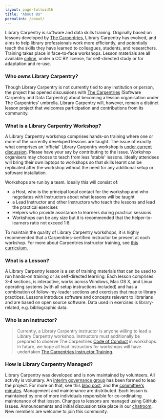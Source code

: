 ```yaml
---
layout: page-fullwidth
title: "About Us"
permalink: /about/
---
```


Library Carpentry is software and data skills training. Originally based on lessons developed by 
<a href="https://carpentries.org/">The Carpentries</a>, Library Carpentry has evolved, and aims to help library professionals work more efficiently, and potentially teach the skills they have learned to colleagues, students, and researchers. Training takes place in face-to-face workshops. Lesson materials are all available <a href="#lessons">online</a>, under a CC BY license, for self-directed study or for adaptation and re-use.

### Who owns Library Carpentry?   
Though Library Carpentry is not currently tied to any institution or person, the project has opened discussions with <a href="https://carpentries.org/">The Carpentries</a> (Software Carpentry and Data Carpentry) about becoming a lesson organisation under The Carpentries' umbrella. Library Carpentry will, however, remain a distinct lesson project that welcomes participation and contributions from its community.

### What is a Library Carpentry Workshop?   
A Library Carpentry workshop comprises hands-on training where one or more of the currently developed lessons are taught. The issue of exactly what comprises an 'official' Library Carpentry workshop is <a href="https://github.com/LibraryCarpentry/governance/issues/1">under current discussion</a>. Please have your say by contributing to the issue. Workshop organisers may choose to teach from less 'stable' lessons. Ideally attendees will bring their own laptops to workshops so that skills learnt can be replicated after the workshop without the need for any additional setup or software installation.

Workshops are run by a team. Ideally this will consist of:   
          <ul class="text-muted"><li>a Host, who is the principal local contact for the workshop and who negotiates with Instructors about what lessons will be taught</li>
          <li>a Lead Instructor and other Instructors who teach the lessons and lead the practical exercises</li>
          <li>Helpers who provide assistance to learners during practical sessions</li> 
          <li>Workshops can be any size but it is recommended that the helper-to-learners ratio not exceed 1:8.</li></ul>
        <p class="text-muted">To maintain the quality of Library Carpentry workshops, it is highly recommended that a Carpentries-certified instructor be present at each workshop. For more about Carpentries instructor training, see <a href="http://carpentries.github.io/instructor-training/">this curriculum.</a>

### What is a Lesson?   
A Library Carpentry lesson is a set of training materials that can be used to run hands-on training or as self-directed learning. Each lesson comprises 3-4 sections, is interactive, works across Windows, Mac OS X, and Linux operating systems (with all setup instructions included) and has a combination of follow-my-leader sections and exercises that map to library practices. Lessons introduce software and concepts relevant to librarians and are based on open source software. Data used in exercises is library-related, e.g. bibliographic data.

### Who is an instructor?   
>Currently, a Library Carpentry instructor is anyone willing to lead a Library Carpentry workshop. Instructors must additionally be prepared to observe The Carpentries <a href="https://docs.carpentries.org/topic_folders/policies/code-of-conduct.html">Code of Conduct</a> in workshops. In future, we hope all lead instructors for workshops will have undertaken <a href="http://carpentries.github.io/instructor-training/">The Carpentries Instructor Training</a>.

### How is Library Carpentry Managed?   
Library Carpentry was developed and is now maintained by volunteers. All activity is voluntary. An <a href="#team">interim governance group</a> has been formed to lead the project. For more on that, see this <a href="https://software-carpentry.org/blog/2018/02/library-carpentry-governance.html">blog post</a>, and the <a href="https://github.com/LibraryCarpentry/governance">committee's minutes</a>. Management and maintenance are distributed. Each lesson is maintained by one of more individuals responsible for co-ordinating maintenance of that lesson. Changes to lessons are managed using GitHub Issues. Announcements and initial discussion take place in our <a href="https://gitter.im/LibraryCarpentry/Lobby">chatroom</a>. New members are welcome to join this community.

